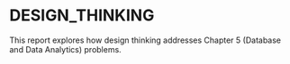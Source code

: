 # DESIGN_THINKING
This report explores how design thinking addresses Chapter 5 (Database and Data Analytics) problems.
